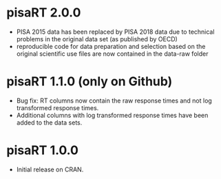 # pisaRT 2.0.0

* PISA 2015 data has been replaced by PISA 2018 data due to technical problems in the original data set (as published by OECD)
* reproducible code for data preparation and selection based on the original scientific use files are now contained in the data-raw folder

# pisaRT 1.1.0 (only on Github)

* Bug fix: RT columns now contain the raw response times and not log transformed response times.
* Additional columns with log transformed response times have been added to the data sets.

# pisaRT 1.0.0

* Initial release on CRAN.
